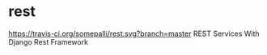 # rest
https://travis-ci.org/somepalli/rest.svg?branch=master
REST Services With Django Rest Framework
